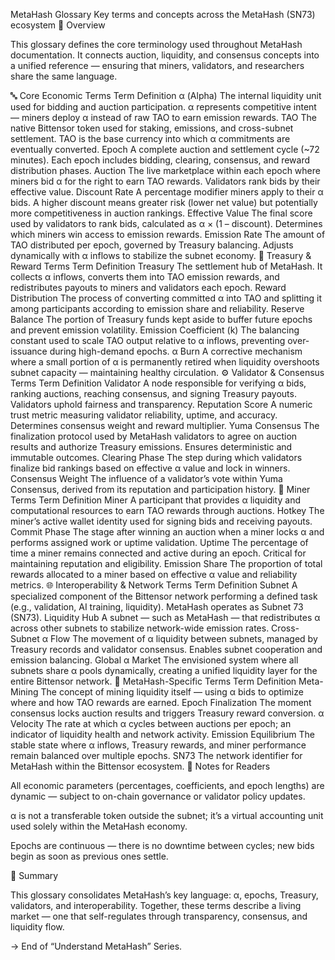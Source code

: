 MetaHash Glossary
Key terms and concepts across the MetaHash (SN73) ecosystem
🧠 Overview

This glossary defines the core terminology used throughout MetaHash documentation.
It connects auction, liquidity, and consensus concepts into a unified reference — ensuring that miners, validators, and researchers share the same language.

🔤 Core Economic Terms
Term	Definition
α (Alpha)	The internal liquidity unit used for bidding and auction participation. α represents competitive intent — miners deploy α instead of raw TAO to earn emission rewards.
TAO	The native Bittensor token used for staking, emissions, and cross-subnet settlement. TAO is the base currency into which α commitments are eventually converted.
Epoch	A complete auction and settlement cycle (~72 minutes). Each epoch includes bidding, clearing, consensus, and reward distribution phases.
Auction	The live marketplace within each epoch where miners bid α for the right to earn TAO rewards. Validators rank bids by their effective value.
Discount Rate	A percentage modifier miners apply to their α bids. A higher discount means greater risk (lower net value) but potentially more competitiveness in auction rankings.
Effective Value	The final score used by validators to rank bids, calculated as α × (1 – discount). Determines which miners win access to emission rewards.
Emission Rate	The amount of TAO distributed per epoch, governed by Treasury balancing. Adjusts dynamically with α inflows to stabilize the subnet economy.
🏦 Treasury & Reward Terms
Term	Definition
Treasury	The settlement hub of MetaHash. It collects α inflows, converts them into TAO emission rewards, and redistributes payouts to miners and validators each epoch.
Reward Distribution	The process of converting committed α into TAO and splitting it among participants according to emission share and reliability.
Reserve Balance	The portion of Treasury funds kept aside to buffer future epochs and prevent emission volatility.
Emission Coefficient (k)	The balancing constant used to scale TAO output relative to α inflows, preventing over-issuance during high-demand epochs.
α Burn	A corrective mechanism where a small portion of α is permanently retired when liquidity overshoots subnet capacity — maintaining healthy circulation.
⚙️ Validator & Consensus Terms
Term	Definition
Validator	A node responsible for verifying α bids, ranking auctions, reaching consensus, and signing Treasury payouts. Validators uphold fairness and transparency.
Reputation Score	A numeric trust metric measuring validator reliability, uptime, and accuracy. Determines consensus weight and reward multiplier.
Yuma Consensus	The finalization protocol used by MetaHash validators to agree on auction results and authorize Treasury emissions. Ensures deterministic and immutable outcomes.
Clearing Phase	The step during which validators finalize bid rankings based on effective α value and lock in winners.
Consensus Weight	The influence of a validator’s vote within Yuma Consensus, derived from its reputation and participation history.
🧍 Miner Terms
Term	Definition
Miner	A participant that provides α liquidity and computational resources to earn TAO rewards through auctions.
Hotkey	The miner’s active wallet identity used for signing bids and receiving payouts.
Commit Phase	The stage after winning an auction when a miner locks α and performs assigned work or uptime validation.
Uptime	The percentage of time a miner remains connected and active during an epoch. Critical for maintaining reputation and eligibility.
Emission Share	The proportion of total rewards allocated to a miner based on effective α value and reliability metrics.
🌐 Interoperability & Network Terms
Term	Definition
Subnet	A specialized component of the Bittensor network performing a defined task (e.g., validation, AI training, liquidity). MetaHash operates as Subnet 73 (SN73).
Liquidity Hub	A subnet — such as MetaHash — that redistributes α across other subnets to stabilize network-wide emission rates.
Cross-Subnet α Flow	The movement of α liquidity between subnets, managed by Treasury records and validator consensus. Enables subnet cooperation and emission balancing.
Global α Market	The envisioned system where all subnets share α pools dynamically, creating a unified liquidity layer for the entire Bittensor network.
🧩 MetaHash-Specific Terms
Term	Definition
Meta-Mining	The concept of mining liquidity itself — using α bids to optimize where and how TAO rewards are earned.
Epoch Finalization	The moment consensus locks auction results and triggers Treasury reward conversion.
α Velocity	The rate at which α cycles between auctions per epoch; an indicator of liquidity health and network activity.
Emission Equilibrium	The stable state where α inflows, Treasury rewards, and miner performance remain balanced over multiple epochs.
SN73	The network identifier for MetaHash within the Bittensor ecosystem.
📘 Notes for Readers

All economic parameters (percentages, coefficients, and epoch lengths) are dynamic — subject to on-chain governance or validator policy updates.

α is not a transferable token outside the subnet; it’s a virtual accounting unit used solely within the MetaHash economy.

Epochs are continuous — there is no downtime between cycles; new bids begin as soon as previous ones settle.

🧭 Summary

This glossary consolidates MetaHash’s key language: α, epochs, Treasury, validators, and interoperability.
Together, these terms describe a living market — one that self-regulates through transparency, consensus, and liquidity flow.

→ End of “Understand MetaHash” Series.